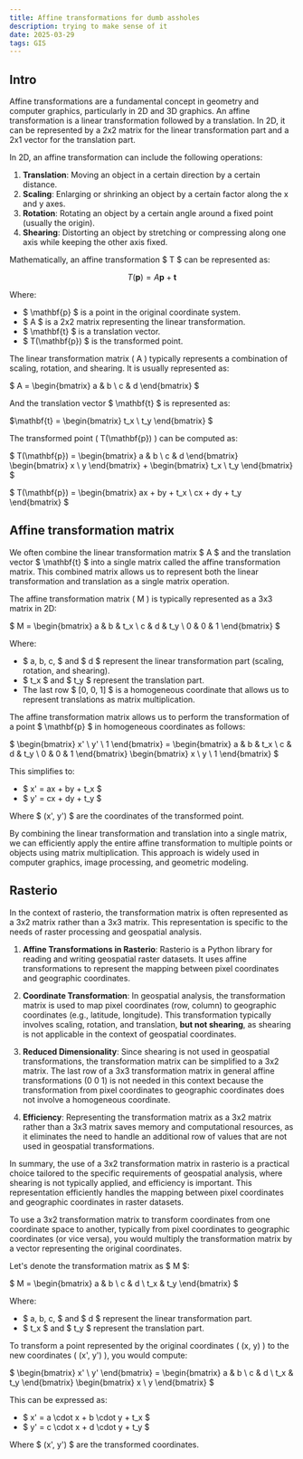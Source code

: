 ```yaml
---
title: Affine transformations for dumb assholes
description: trying to make sense of it
date: 2025-03-29
tags: GIS
---
```


## Intro


Affine transformations are a fundamental concept in geometry and computer graphics, particularly in 2D and 3D graphics.
An affine transformation is a linear transformation followed by a translation. In 2D, it can be represented by a 2x2 matrix for the linear transformation part and a 2x1 vector for the translation part.

In 2D, an affine transformation can include the following operations:

1. **Translation**: Moving an object in a certain direction by a certain distance.
2. **Scaling**: Enlarging or shrinking an object by a certain factor along the x and y axes.
3. **Rotation**: Rotating an object by a certain angle around a fixed point (usually the origin).
4. **Shearing**: Distorting an object by stretching or compressing along one axis while keeping the other axis fixed.

Mathematically, an affine transformation $ T $ can be represented as:

$$ T(\mathbf{p}) = A \mathbf{p} + \mathbf{t} $$

Where:
- $ \mathbf{p} $ is a point in the original coordinate system.
- $ A $ is a 2x2 matrix representing the linear transformation.
- $ \mathbf{t} $ is a translation vector.
- $ T(\mathbf{p}) $ is the transformed point.

The linear transformation matrix \( A \) typically represents a combination of scaling, rotation, and shearing. It is usually represented as:

$ A = \begin{bmatrix} a & b \\ c & d \end{bmatrix} $

And the translation vector $ \mathbf{t} $ is represented as:

$\mathbf{t} = \begin{bmatrix} t_x \\ t_y \end{bmatrix} $

The transformed point \( T(\mathbf{p}) \) can be computed as:

$ T(\mathbf{p}) = \begin{bmatrix} a & b \\ c & d \end{bmatrix} \begin{bmatrix} x \\ y \end{bmatrix} + \begin{bmatrix} t_x \\ t_y \end{bmatrix} $

$ T(\mathbf{p}) = \begin{bmatrix} ax + by + t_x \\ cx + dy + t_y \end{bmatrix} $

## Affine transformation matrix
We often combine the linear transformation matrix $ A $ and the translation vector $ \mathbf{t} $ into a single matrix called the affine transformation matrix. This combined matrix allows us to represent both the linear transformation and translation as a single matrix operation.

The affine transformation matrix \( M \) is typically represented as a 3x3 matrix in 2D:

$ M = \begin{bmatrix} a & b & t_x \\ c & d & t_y \\ 0 & 0 & 1 \end{bmatrix} $

Where:
- $ a, b, c, $ and $ d $ represent the linear transformation part (scaling, rotation, and shearing).
- $ t_x $ and $ t_y $ represent the translation part.
- The last row $ [0, 0, 1] $ is a homogeneous coordinate that allows us to represent translations as matrix multiplication.

The affine transformation matrix allows us to perform the transformation of a point $ \mathbf{p} $ in homogeneous coordinates as follows:

$ \begin{bmatrix} x' \\ y' \\ 1 \end{bmatrix} = \begin{bmatrix} a & b & t_x \\ c & d & t_y \\ 0 & 0 & 1 \end{bmatrix} \begin{bmatrix} x \\ y \\ 1 \end{bmatrix} $

This simplifies to:

- $ x' = ax + by + t_x $
- $ y' = cx + dy + t_y $

Where $ (x', y') $ are the coordinates of the transformed point.

By combining the linear transformation and translation into a single matrix, we can efficiently apply the entire affine transformation to multiple points or objects using matrix multiplication. This approach is widely used in computer graphics, image processing, and geometric modeling.

## Rasterio
In the context of rasterio, the transformation matrix is often represented as a 3x2 matrix rather than a 3x3 matrix. This representation is specific to the needs of raster processing and geospatial analysis.

1. **Affine Transformations in Rasterio**: Rasterio is a Python library for reading and writing geospatial raster datasets. It uses affine transformations to represent the mapping between pixel coordinates and geographic coordinates.

2. **Coordinate Transformation**: In geospatial analysis, the transformation matrix is used to map pixel coordinates (row, column) to geographic coordinates (e.g., latitude, longitude). This transformation typically involves scaling, rotation, and translation, **but not shearing**, as shearing is not applicable in the context of geospatial coordinates.

3. **Reduced Dimensionality**: Since shearing is not used in geospatial transformations, the transformation matrix can be simplified to a 3x2 matrix. The last row of a 3x3 transformation matrix in general affine transformations (0 0 1) is not needed in this context because the transformation from pixel coordinates to geographic coordinates does not involve a homogeneous coordinate.

4. **Efficiency**: Representing the transformation matrix as a 3x2 matrix rather than a 3x3 matrix saves memory and computational resources, as it eliminates the need to handle an additional row of values that are not used in geospatial transformations.

In summary, the use of a 3x2 transformation matrix in rasterio is a practical choice tailored to the specific requirements of geospatial analysis, where shearing is not typically applied, and efficiency is important. This representation efficiently handles the mapping between pixel coordinates and geographic coordinates in raster datasets.

To use a 3x2 transformation matrix to transform coordinates from one coordinate space to another, typically from pixel coordinates to geographic coordinates (or vice versa), you would multiply the transformation matrix by a vector representing the original coordinates.

Let's denote the transformation matrix as $ M $:

$ M = \begin{bmatrix} a & b \\ c & d \\ t_x & t_y \end{bmatrix} $

Where:
- $ a, b, c, $ and $ d $ represent the linear transformation part.
- $ t_x $ and $ t_y $ represent the translation part.

To transform a point represented by the original coordinates \( (x, y) \) to the new coordinates \( (x', y') \), you would compute:

$ \begin{bmatrix} x' \\ y' \end{bmatrix} = \begin{bmatrix} a & b \\ c & d \\ t_x & t_y \end{bmatrix} \begin{bmatrix} x \\ y \end{bmatrix} $

This can be expressed as:

- $ x' = a \cdot x + b \cdot y + t_x $
- $ y' = c \cdot x + d \cdot y + t_y $

Where $ (x', y') $ are the transformed coordinates.
